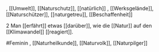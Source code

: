 , [[Umwelt]], [[Naturschutz]], [[natürlich]]
, [[Werksgelände]], [[Naturschützer]], [[naturgetreu]], [[Beschaffenheit]]

2 Man [[erfährt]] etwas [[darüber]], wie die [[Natur]] auf den [[Klimawandel]] [[reagiert]].  

#Feminin , [[Naturheilkunde]], [[Naturvolk]], [[Naturpilger]]